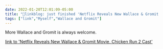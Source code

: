 ```yaml
---
date: 2022-01-20T12:01:09-05:00
title: "🔗linkblog: just finished 'Netflix Reveals New Wallace & Gromit Movie, Chicken Run 2 Cast'"
tags: ["link","Myself","Wallace and Gromit"]
---
```

More Wallace and Gromit is always welcome.
 
[link to 'Netflix Reveals New Wallace & Gromit Movie, Chicken Run 2 Cast'](https://gizmodo.com/netflix-wallace-and-gromit-movie-chicken-run-2-cast-1848390926)
